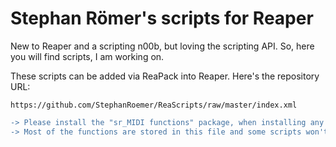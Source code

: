 # Stephan Römer's scripts for Reaper

New to Reaper and a scripting n00b, but loving the scripting API. So, here you will find scripts, I am working on.

These scripts can be added via ReaPack into Reaper. Here's the repository URL:

```
https://github.com/StephanRoemer/ReaScripts/raw/master/index.xml
```

```diff
-> Please install the "sr_MIDI functions" package, when installing any MIDI Editor scripts. 
-> Most of the functions are stored in this file and some scripts won't work without it!
```
